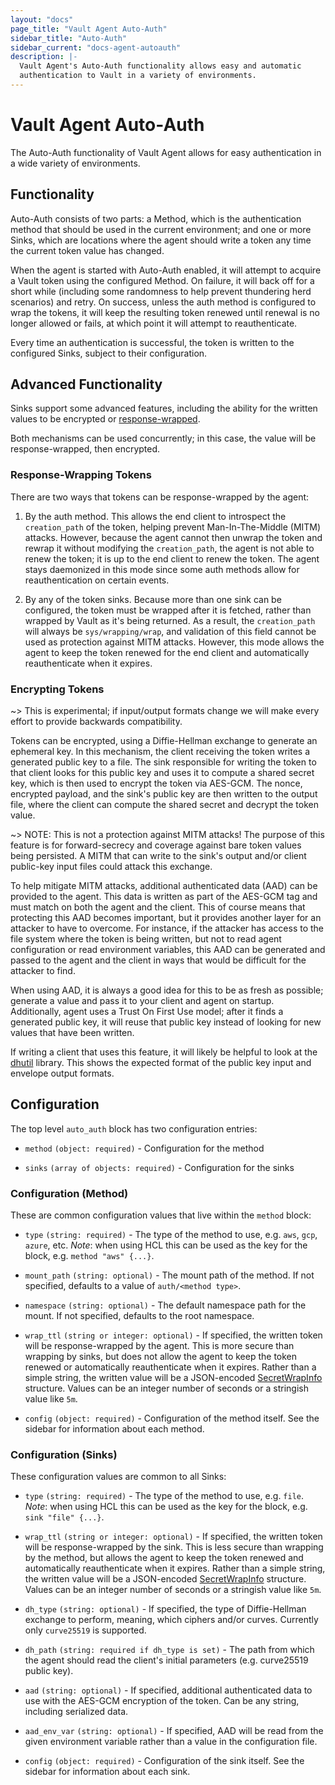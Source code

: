 ```yaml
---
layout: "docs"
page_title: "Vault Agent Auto-Auth"
sidebar_title: "Auto-Auth"
sidebar_current: "docs-agent-autoauth"
description: |-
  Vault Agent's Auto-Auth functionality allows easy and automatic
  authentication to Vault in a variety of environments.
---
```


# Vault Agent Auto-Auth

The Auto-Auth functionality of Vault Agent allows for easy authentication in a
wide variety of environments.

## Functionality

Auto-Auth consists of two parts: a Method, which is the authentication method
that should be used in the current environment; and one or more Sinks, which
are locations where the agent should write a token any time the current token
value has changed.

When the agent is started with Auto-Auth enabled, it will attempt to acquire a
Vault token using the configured Method. On failure, it will back off for a
short while (including some randomness to help prevent thundering herd
scenarios) and retry. On success, unless the auth method is configured to wrap
the tokens, it will keep the resulting token renewed until renewal is no longer
allowed or fails, at which point it will attempt to reauthenticate.

Every time an authentication is successful, the token is written to the
configured Sinks, subject to their configuration.

## Advanced Functionality

Sinks support some advanced features, including the ability for the written
values to be encrypted or
[response-wrapped](/docs/concepts/response-wrapping.html).

Both mechanisms can be used concurrently; in this case, the value will be
response-wrapped, then encrypted.

### Response-Wrapping Tokens

There are two ways that tokens can be response-wrapped by the agent:

1. By the auth method. This allows the end client to introspect the
   `creation_path` of the token, helping prevent Man-In-The-Middle (MITM)
   attacks. However, because the agent cannot then unwrap the token and rewrap
   it without modifying the `creation_path`, the agent is not able to renew the
   token; it is up to the end client to renew the token. The agent stays
   daemonized in this mode since some auth methods allow for reauthentication
   on certain events.

2. By any of the token sinks. Because more than one sink can be configured, the
   token must be wrapped after it is fetched, rather than wrapped by Vault as
   it's being returned. As a result, the `creation_path` will always be
   `sys/wrapping/wrap`, and validation of this field cannot be used as
   protection against MITM attacks. However, this mode allows the agent to keep
   the token renewed for the end client and automatically reauthenticate when
   it expires.

### Encrypting Tokens

 ~> This is experimental; if input/output formats change we will make every
 effort to provide backwards compatibility.

Tokens can be encrypted, using a Diffie-Hellman exchange to generate an
ephemeral key. In this mechanism, the client receiving the token writes a
generated public key to a file. The sink responsible for writing the token to
that client looks for this public key and uses it to compute a shared secret
key, which is then used to encrypt the token via AES-GCM. The nonce, encrypted
payload, and the sink's public key are then written to the output file, where
the client can compute the shared secret and decrypt the token value.

~> NOTE: This is not a protection against MITM attacks! The purpose of this
feature is for forward-secrecy and coverage against bare token values being
persisted. A MITM that can write to the sink's output and/or client public-key
input files could attack this exchange.

To help mitigate MITM attacks, additional authenticated data (AAD) can be
provided to the agent. This data is written as part of the AES-GCM tag and must
match on both the agent and the client. This of course means that protecting
this AAD becomes important, but it provides another layer for an attacker to
have to overcome. For instance, if the attacker has access to the file system
where the token is being written, but not to read agent configuration or read
environment variables, this AAD can be generated and passed to the agent and
the client in ways that would be difficult for the attacker to find.

When using AAD, it is always a good idea for this to be as fresh as possible;
generate a value and pass it to your client and agent on startup. Additionally,
agent uses a Trust On First Use model; after it finds a generated public key,
it will reuse that public key instead of looking for new values that have been
written.

If writing a client that uses this feature, it will likely be helpful to look
at the
[dhutil](https://github.com/abhishekpadadale/vault/blob/master/helper/dhutil/dhutil.go)
library. This shows the expected format of the public key input and envelope
output formats.

## Configuration

The top level `auto_auth` block has two configuration entries:

- `method` `(object: required)` - Configuration for the method

- `sinks` `(array of objects: required)` - Configuration for the sinks

### Configuration (Method)

These are common configuration values that live within the `method` block:

- `type` `(string: required)` - The type of the method to use, e.g. `aws`,
  `gcp`, `azure`, etc. *Note*: when using HCL this can be used as the key for
  the block, e.g. `method "aws" {...}`.

- `mount_path` `(string: optional)` - The mount path of the method. If not
  specified, defaults to a value of `auth/<method type>`.
  
- `namespace` `(string: optional)` - The default namespace path for the mount.
  If not specified, defaults to the root namespace. 

- `wrap_ttl` `(string or integer: optional)` - If specified, the written token
  will be response-wrapped by the agent. This is more secure than wrapping by
  sinks, but does not allow the agent to keep the token renewed or
  automatically reauthenticate when it expires. Rather than a simple string,
  the written value will be a JSON-encoded
  [SecretWrapInfo](https://godoc.org/github.com/abhishekpadadale/vault/api#SecretWrapInfo)
  structure. Values can be an integer number of seconds or a stringish value
  like `5m`.

- `config` `(object: required)` - Configuration of the method itself. See the
  sidebar for information about each method.

### Configuration (Sinks)

These configuration values are common to all Sinks:

- `type` `(string: required)` - The type of the method to use, e.g. `file`.
  *Note*: when using HCL this can be used as the key for the block, e.g. `sink
  "file" {...}`.

- `wrap_ttl` `(string or integer: optional)` - If specified, the written token
  will be response-wrapped by the sink. This is less secure than wrapping by
  the method, but allows the agent to keep the token renewed and automatically
  reauthenticate when it expires. Rather than a simple string, the written
  value will be a JSON-encoded
  [SecretWrapInfo](https://godoc.org/github.com/abhishekpadadale/vault/api#SecretWrapInfo)
  structure. Values can be an integer number of seconds or a stringish value
  like `5m`.

- `dh_type` `(string: optional)` - If specified, the type of Diffie-Hellman exchange to
  perform, meaning, which ciphers and/or curves. Currently only `curve25519` is
  supported.

- `dh_path` `(string: required if dh_type is set)` - The path from which the
  agent should read the client's initial parameters (e.g. curve25519 public
  key).

- `aad` `(string: optional)` - If specified, additional authenticated data to
  use with the AES-GCM encryption of the token. Can be any string, including
  serialized data.

- `aad_env_var` `(string: optional)` - If specified, AAD will be read from the
  given environment variable rather than a value in the configuration file.

- `config` `(object: required)` - Configuration of the sink itself. See the
  sidebar for information about each sink.
